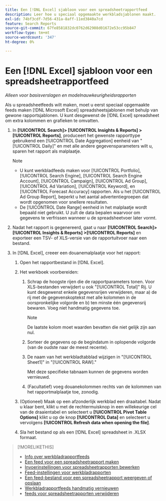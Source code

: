 ```yaml
---
title: Een [!DNL Excel] sjabloon voor een spreadsheetrapportfeed
description: Leer hoe u speciaal opgemaakte werkbladsjablonen maakt.
exl-id: 74bf3cdf-7d56-431a-8aff-11ed3840a7cd
feature: Search Reports
source-git-commit: 67fe8581832dc0762d62908d01672e53cc95b847
workflow-type: tm+mt
source-wordcount: '347'
ht-degree: 0%

---
```


# Een [!DNL Excel] sjabloon voor een spreadsheetrapportfeed

*Alleen voor basisverslagen en modelnauwkeurigheidsrapporten*

Als u spreadsheetfeeds wilt maken, moet u eerst speciaal opgemaakte feeds maken [!DNL Microsoft Excel] spreadsheetsjablonen met behulp van gewone rapportsjablonen. U kunt desgewenst de [!DNL Excel] spreadsheet om extra kolommen en grafieken te omvatten.

1. In **[!UICONTROL Search]> [!UICONTROL Insights & Reports] >[!UICONTROL Reports]**, produceert het gewenste rapporttype gebruikend een [!UICONTROL Date Aggregation] eenheid van &quot;[!UICONTROL Daily]&quot; en met alle andere gegevensparameters wilt u, sparen het rapport als malplaatje.

   >[!NOTE]
   >
   > * U kunt werkbladfeeds maken voor [!UICONTROL Portfolio], [!UICONTROL Search Engine], [!UICONTROL Search Engine Account], [!UICONTROL Campaign], [!UICONTROL Ad Group], [!UICONTROL Ad Variation], [!UICONTROL Keyword], en [!UICONTROL Forecast Accuracy] rapporten. Als u het [!UICONTROL Ad Group Report], beperkt u het aantal advertentiegroepen dat wordt opgenomen voor snellere resultaten.
   > * De [!UICONTROL Date Range] eenheid in het malplaatje wordt bepaald niet gebruikt. U zult de data bepalen waarvoor om gegevens te verfrissen wanneer u de spreadsheetvoer later vormt.

1. Nadat het rapport is gegenereerd, gaat u naar **[!UICONTROL Search]> [!UICONTROL Insights & Reports] >[!UICONTROL Reports]** en exporteer een TSV- of XLS-versie van de rapportuitvoer naar een bestand.

1. In [!DNL Excel], creeer een douanemalplaatje voor het rapport:

   1. Open het rapportbestand in [!DNL Excel].

   1. Het werkboek voorbereiden:

      1. Schrap de hoogste rijen die de rapportparameters tonen. Voor XLS-bestanden verwijdert u ook &quot;[!UICONTROL Total]&quot; Rij. U kunt desgewenst enkele gegevensrijen verwijderen, maar a) de rij met de gegevenskoptekst met alle kolommen in de oorspronkelijke volgorde en b) ten minste één gegevensrij bewaren. Voeg niet handmatig gegevens toe.

         >[!NOTE]
         >
         > De laatste kolom moet waarden bevatten die niet gelijk zijn aan nul.

      2. Sorteer de gegevens op de begindatum in oplopende volgorde (van de oudste naar de meest recente).

      3. De naam van het werkbladtabblad wijzigen in &quot;[!UICONTROL Sheet1]&quot; in &quot;[!UICONTROL RAW].&quot;

         Met deze specifieke tabnaam kunnen de gegevens worden vernieuwd.

      4. (Facultatief) voeg douanekolommen rechts van de kolommen van het rapportmalplaatje toe, zonodig.

   1. (Optioneel) Maak op een afzonderlijk werkblad een draaitabel. Nadat u klaar bent, klikt u met de rechtermuisknop in een willekeurige cel van de draaientabel en selecteert u **[!UICONTROL Pivot Table Options]** klikt u op de knop **[!UICONTROL Data]** en selecteert u vervolgens **[!UICONTROL Refresh data when opening the file]**.

   1. Sla het bestand op als een [!DNL Excel] spreadsheet in .XLSX formaat.

>[!MORELIKETHIS]
>
>* [Info over werkbladrapportfeeds](spreadsheet-feed-about.md)
>* [Een feed voor een spreadsheetrapport maken](spreadsheet-feed-create.md)
>* [Invoerinstellingen voor spreadsheetrapporten bewerken](spreadsheet-feed-edit.md)
>* [Feed-instellingen voor werkbladrapporten](spreadsheet-feed-settings.md)
>* [Een feed-bestand voor een spreadsheetrapport weergeven of opslaan](spreadsheet-feed-view-or-save.md)
>* [Werkbladrapportfeeds handmatig vernieuwen](spreadsheet-feed-refresh.md)
>* [feeds voor spreadsheetrapporten verwijderen](spreadsheet-feed-delete.md)
